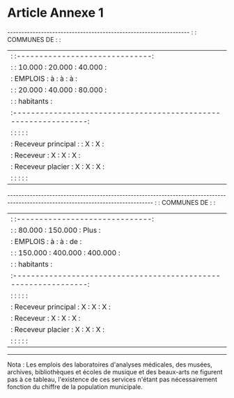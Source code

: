 # Article Annexe 1

----------------------------------------------------------------- :                                :        COMMUNES DE :         :

<table>
<tr>
<td> :                                :------------------------------:</td>
</tr>
<tr>
<td> :                                : 10.000  : 20.000  :  40.000  :</td>
</tr>
<tr>
<td> :          EMPLOIS               :   à     :   à     :    à     :</td>
</tr>
<tr>
<td> :                                : 20.000  : 40.000  :  80.000  :</td>
</tr>
<tr>
<td> :                                :         habitants            :</td>
</tr>
<tr>
<td> :---------------------------------------------------------------:</td>
</tr>
<tr>
<td> :                                :         :         :          :</td>
</tr>
<tr>
<td> : Receveur principal             :         :    X    :     X    :</td>
</tr>
<tr>
<td> : Receveur                       :    X    :    X    :     X    :</td>
</tr>
<tr>
<td> : Receveur placier               :    X    :    X    :     X    :</td>
</tr>
<tr>
<td> :                                :         :         :          :</td>
</tr>
</table>

---------------------------------------------------------------------------------------------------------------------------------- :                                :        COMMUNES DE :         :

<table>
<tr>
<td> :                                :------------------------------:</td>
</tr>
<tr>
<td> :                                : 80.000  : 150.000 :   Plus   :</td>
</tr>
<tr>
<td> :          EMPLOIS               :   à     :   à     :    de    :</td>
</tr>
<tr>
<td> :                                : 150.000 : 400.000 : 400.000  :</td>
</tr>
<tr>
<td> :                                :         habitants            :</td>
</tr>
<tr>
<td> :---------------------------------------------------------------:</td>
</tr>
<tr>
<td> :                                :         :         :          :</td>
</tr>
<tr>
<td> : Receveur principal             :    X    :    X    :     X    :</td>
</tr>
<tr>
<td> : Receveur                       :    X    :    X    :     X    :</td>
</tr>
<tr>
<td> : Receveur placier               :    X    :    X    :     X    :</td>
</tr>
<tr>
<td> :                                :         :         :          :</td>
</tr>
</table>

-----------------------------------------------------------------

Nota : Les emplois des laboratoires d'analyses médicales, des musées, archives, bibliothèques et écoles de musique et des beaux-arts ne figurent pas à ce tableau, l'existence de ces services n'étant pas nécessairement fonction du chiffre de la population municipale.
